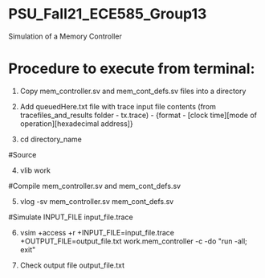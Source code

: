 # PSU_Fall21_ECE585_Group13
Simulation of a Memory Controller

# Procedure to execute from terminal:

1. Copy mem_controller.sv and mem_cont_defs.sv files into a directory

2. Add queuedHere.txt file with trace input file contents (from tracefiles_and_results folder - tx.trace) - {format - [clock time][mode of operation][hexadecimal address]}

3. cd directory_name

#Source

4. vlib work

#Compile mem_controller.sv and mem_cont_defs.sv

5. vlog -sv mem_controller.sv mem_cont_defs.sv

#Simulate INPUT_FILE input_file.trace

6. vsim +access +r +INPUT_FILE=input_file.trace +OUTPUT_FILE=output_file.txt work.mem_controller -c -do "run -all; exit"

7. Check output file output_file.txt
